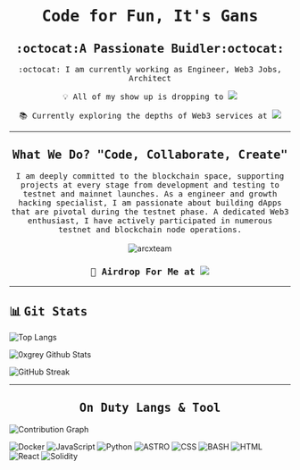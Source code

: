 <h1 align="center"><samp>Code for Fun, It's Gans</h1>
<h2 align="center"><samp>:octocat:A Passionate Buidler:octocat:</h2>

<p align="center">
  <samp>:octocat: I am currently working as Engineer, Web3 Jobs, Architect<p align="center">
  <samp>💡 All of my show up is dropping to <img src="https://img.shields.io/badge/Greyscope&Co_-8a2be2"/><p align="center">
  <samp>📚 Currently exploring the depths of Web3 services at <img src="https://img.shields.io/badge/CUANNODE_-fef000"/><p align="center">
</p>
    
***

<h2 align="center"><samp>What We Do? "Code, Collaborate, Create"</h2>
<p align="center">
  <samp>I am deeply committed to the blockchain space, supporting projects at every stage from development and testing to testnet and mainnet launches. As a engineer and growth hacking specialist, I am passionate about building dApps that are pivotal during the testnet phase. A dedicated Web3 enthusiast, I have actively participated in numerous testnet and blockchain node operations.
  </samp>
  <br> <br>
  <img src="https://komarev.com/ghpvc/?username=arcxteam&label=Profile%20views&color=8a2be2&style=flat" alt="arcxteam" />
</p>

<h3 align="center"><samp>📧 Airdrop For Me at <img src="https://img.shields.io/badge/email_-cuan@greyscope.xyz-8a2be2"/></h3>
  
***

## 📊 <samp>Git Stats

![Top Langs](https://github-readme-stats.vercel.app/api/top-langs/?username=arcxteam&layout=compact&theme=dark&bg_color=0d1116&title_color=8A2BE2&text_color=fef000&icon_color=fef000&hide_border=true&card_width=470)

![0xgrey Github Stats](https://github-readme-stats.vercel.app/api?username=arcxteam&hide=contribs,prs&show_icons=true&bg_color=0d1116&title_color=8a2be2&text_color=fef000&icon_color=8a2be2&hide_border=true)

![GitHub Streak](https://github-readme-streak-stats.herokuapp.com?user=arcxteam&theme=yellowdark&date_format=j%20M%5B%20Y%5D&card_width=470&card_height=120&background=000000)

***

<h2 align="center"><samp>On Duty Langs & Tool</h2>

![Contribution Graph](https://github-readme-activity-graph.vercel.app/graph?username=arcxteam&bg_color=0d1116&color=fef000&line=8a2be2&point=fef000&area=true&hide_border=true)

![Docker](https://img.shields.io/badge/Docker-2496ED?style=for-the-badge&logo=docker&logoColor=white)
![JavaScript](https://img.shields.io/badge/JavaScript-F7DF1E?style=for-the-badge&logo=javascript&logoColor=black)
![Python](https://img.shields.io/badge/Python-3670A0?style=for-the-badge&logo=python&logoColor=fef000)
![ASTRO](https://img.shields.io/badge/Astro-ff8c00?style=for-the-badge&logo=astro&logoColor=black)
![CSS](https://img.shields.io/badge/Tailwind_CSS-38B2AC?style=for-the-badge&logo=tailwind-css&logoColor=white)
![BASH](https://img.shields.io/badge/Shell_Script-66ff00?style=for-the-badge&logo=gnu-bash&logoColor=black)
![HTML](https://img.shields.io/badge/HTML5-E34F26?style=for-the-badge&logo=html5&logoColor=white)
![React](https://img.shields.io/badge/React-20232A?style=for-the-badge&logo=react&logoColor=61DAFB)
![Solidity](https://img.shields.io/badge/Solidity-e6e6e6?style=for-the-badge&logo=solidity&logoColor=black)
